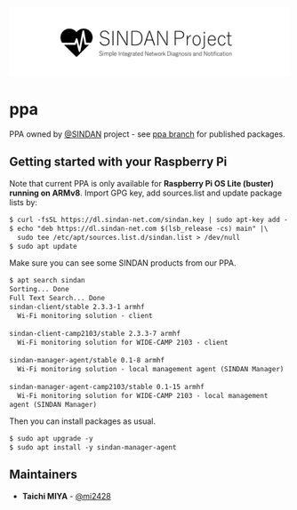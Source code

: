  ![SINDAN Project](https://raw.githubusercontent.com/SINDAN/sindan-docker/screenshot/logo.png)

# ppa

PPA owned by [@SINDAN](https://github.com/SINDAN) project - see [ppa branch](https://github.com/SINDAN/ppa/tree/ppa) for published packages.

## Getting started with your Raspberry Pi

Note that current PPA is only available for **Raspberry Pi OS Lite (buster) running on ARMv8**.
Import GPG key, add sources.list and update package lists by:

```
$ curl -fsSL https://dl.sindan-net.com/sindan.key | sudo apt-key add -
$ echo "deb https://dl.sindan-net.com $(lsb_release -cs) main" |\
  sudo tee /etc/apt/sources.list.d/sindan.list > /dev/null
$ sudo apt update
```

Make sure you can see some SINDAN products from our PPA.

```
$ apt search sindan
Sorting... Done
Full Text Search... Done
sindan-client/stable 2.3.3-1 armhf
  Wi-Fi monitoring solution - client

sindan-client-camp2103/stable 2.3.3-7 armhf
  Wi-Fi monitoring solution for WIDE-CAMP 2103 - client

sindan-manager-agent/stable 0.1-8 armhf
  Wi-Fi monitoring solution - local management agent (SINDAN Manager)

sindan-manager-agent-camp2103/stable 0.1-15 armhf
  Wi-Fi monitoring solution for WIDE-CAMP 2103 - local management agent (SINDAN Manager)
```

Then you can install packages as usual.

```
$ sudo apt upgrade -y
$ sudo apt install -y sindan-manager-agent
```

## Maintainers

- **Taichi MIYA** - [@mi2428](https://github.com/mi2428)

